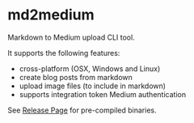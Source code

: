 # md2medium
Markdown to Medium upload CLI tool. 

It supports the following features:
   * cross-platform (OSX, Windows and Linux)
   * create blog posts from markdown
   * upload image files (to include in markdown)
   * supports integration token Medium authentication

See [Release Page](https://github.com/hacktobeer/md2medium/releases) for pre-compiled binaries.
